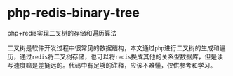 # php-redis-binary-tree

php+redis实现二叉树的存储和遍历算法

二叉树是软件开发过程中很常见的数据结构，本文通过`php`进行二叉树的生成和遍历，通过`redis`将二叉树存储，也可以将`redis`换成其他的关系型数据库，但是读写速度嘛是差挺远的。代码中有足够的注释，应该不难懂，仅供参考和学习。

